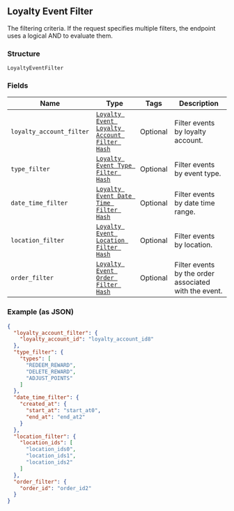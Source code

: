## Loyalty Event Filter

The filtering criteria. If the request specifies multiple filters, 
the endpoint uses a logical AND to evaluate them.

### Structure

`LoyaltyEventFilter`

### Fields

| Name | Type | Tags | Description |
|  --- | --- | --- | --- |
| `loyalty_account_filter` | [`Loyalty Event Loyalty Account Filter Hash`](/doc/models/loyalty-event-loyalty-account-filter.md) | Optional | Filter events by loyalty account. |
| `type_filter` | [`Loyalty Event Type Filter Hash`](/doc/models/loyalty-event-type-filter.md) | Optional | Filter events by event type. |
| `date_time_filter` | [`Loyalty Event Date Time Filter Hash`](/doc/models/loyalty-event-date-time-filter.md) | Optional | Filter events by date time range. |
| `location_filter` | [`Loyalty Event Location Filter Hash`](/doc/models/loyalty-event-location-filter.md) | Optional | Filter events by location. |
| `order_filter` | [`Loyalty Event Order Filter Hash`](/doc/models/loyalty-event-order-filter.md) | Optional | Filter events by the order associated with the event. |

### Example (as JSON)

```json
{
  "loyalty_account_filter": {
    "loyalty_account_id": "loyalty_account_id8"
  },
  "type_filter": {
    "types": [
      "REDEEM_REWARD",
      "DELETE_REWARD",
      "ADJUST_POINTS"
    ]
  },
  "date_time_filter": {
    "created_at": {
      "start_at": "start_at0",
      "end_at": "end_at2"
    }
  },
  "location_filter": {
    "location_ids": [
      "location_ids0",
      "location_ids1",
      "location_ids2"
    ]
  },
  "order_filter": {
    "order_id": "order_id2"
  }
}
```

